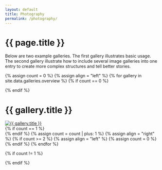 ```yaml
---
layout: default
title: Photography
permalink: /photography/
---
```


<h1>{{ page.title }}</h1>

<p>Below are two example galleries. The first gallery illustrates basic usage.
The second gallery illustrate how to include several image galleries into one
entry to create more complex structures and tell better stories.</p>

{% assign count = 0 %}
{% assign align = "left" %}
{% for gallery in site.data.galleries.overview %}
{% if count == 0 %}<div class="row">{% endif %}
  <div class="half-width gallery-preview {{ align }}">
    <h1>{{ gallery.title }}</h1>
    <a href="/photography/{{ gallery.directory }}.html">
      <img alt="{{ gallery.title }}" src="/assets/photography/{% if gallery.picture_path %}{{ gallery.picture_path }}{% else %}{{ gallery.directory }}{% endif %}/{{ gallery.preview.thumbnail }}" />
    </a>
  </div>
{% if count == 1 %}</div>{% endif %}
{% assign count = count | plus: 1 %}
{% assign align = "right" %}
{% if count >= 2 %}
{% assign align = "left" %}
{% assign count = 0 %}
{% endif %}
{% endfor %}

{% if count != 1 %}
</div>
{% endif %}
